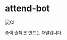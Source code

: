 # attend-bot

![CI](https://github.com/dl4ab/attend-bot/workflows/CI/badge.svg)

슬랙 출첵 봇 만드는 채널입니다.
